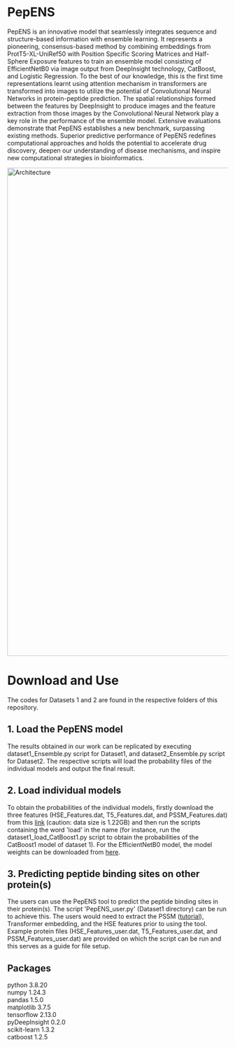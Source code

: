 # PepENS
PepENS is an innovative model that seamlessly integrates sequence and structure-based information with ensemble learning. It represents a pioneering, consensus-based method by combining embeddings from ProtT5-XL-UniRef50 with Position Specific Scoring Matrices and Half-Sphere Exposure features to train an ensemble model consisting of EfficientNetB0 via image output from DeepInsight technology, CatBoost, and Logistic Regression. To the best of our knowledge, this is the first time representations learnt using attention mechanism in transformers are transformed into images to utilize the potential of Convolutional Neural Networks in protein-peptide prediction. The spatial relationships formed between the features by DeepInsight to produce images and the feature extraction from those images by the Convolutional Neural Network play a key role in the performance of the ensemble model. Extensive evaluations demonstrate that PepENS establishes a new benchmark, surpassing existing methods. Superior predictive performance of PepENS redefines computational approaches and holds the potential to accelerate drug discovery, deepen our understanding of disease mechanisms, and inspire new computational strategies in bioinformatics.

<img width="732" height="1117" alt="Architecture" src="https://github.com/user-attachments/assets/48a6c123-fd07-4688-8033-818d0ec4206b" />

# Download and Use
The codes for Datasets 1 and 2 are found in the respective folders of this repository.      
## 1. Load the PepENS model
The results obtained in our work can be replicated by executing dataset1_Ensemble.py script for Dataset1, and dataset2_Ensemble.py script for Dataset2. The respective scripts will load the probability files of the individual models and output the final result. 
## 2. Load individual models
To obtain the probabilities of the individual models, firstly download the three features (HSE_Features.dat, T5_Features.dat, and PSSM_Features.dat) from this [link](https://figshare.com/projects/Train_the_CNN_model/176151) (caution: data size is 1.22GB) and then run the scripts containing the word 'load' in the name (for instance, run the dataset1_load_CatBoost1.py script to obtain the probabilities of the CatBoost1 model of dataset 1). For the EfficientNetB0 model, the model weights can be downloaded from [here](https://figshare.com/articles/software/EfficientNetB0_model_weights/27126339). 
## 3. Predicting peptide binding sites on other protein(s) 
The users can use the PepENS tool to predict the peptide binding sites in their protein(s). The script 'PepENS_user.py' (Dataset1 directory) can be run to achieve this. The users would need to extract the PSSM ([tutorial](https://www.ncbi.nlm.nih.gov/books/NBK2590/)), Transformer embedding, and the HSE features prior to using the tool. Example protein files (HSE_Features_user.dat, T5_Features_user.dat, and PSSM_Features_user.dat) are provided on which the script can be run and this serves as a guide for file setup.      
## Packages 
python 3.8.20  
numpy 1.24.3  
pandas 1.5.0   
matplotlib 3.7.5   
tensorflow 2.13.0  
pyDeepInsight 0.2.0  
scikit-learn 1.3.2  
catboost 1.2.5  


